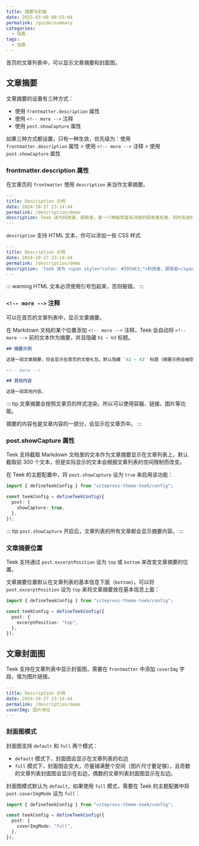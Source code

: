 ```yaml
---
title: 摘要与封面
date: 2025-03-08 08:55:04
permalink: /guide/summary
categories:
  - 指南
tags:
  - 指南
---
```


首页的文章列表中，可以显示文章摘要和封面图。

## 文章摘要

文章摘要的设置有三种方式：

- 使用 `frontmatter.description` 属性
- 使用 `<!-- more -->` 注释
- 使用 `post.showCapture` 属性

如果三种方式都设置，只有一种生效，优先级为：使用 `frontmatter.description` 属性 > 使用 `<!-- more -->` 注释 > 使用 `post.showCapture` 属性

### frontmatter.description 属性

在文章页的 `frontmatter` 使用 `description` 来当作文章摘要。

```yaml {5}
---
title: Description 示例
date: 2024-10-27 23:14:44
permalink: /description/demo
description: Teek 译为科技者、探索者，是一个神秘而富有诗意的探索者形象，同时有自然、坚韧、品质感的意象，以及一个连接自然与未来的中性符号，中文为天客。
---
```

`description` 支持 HTML 文本，你可以添加一些 CSS 样式

```yaml {5}
---
title: Description 示例
date: 2024-10-27 23:14:44
permalink: /description/demo
description: 'Teek 译为 <span style="color: #395AE3;">科技者、探索者</span>，是一个神秘而富有诗意的探索者形象，同时有自然、坚韧、品质感的意象，以及一个连接自然与未来的中性符号，中文为 <span style="color: #395AE3;">天客</span>。'
---
```

::: warning
HTML 文本必须使用引号包起来，否则报错。
:::

### `<!-- more -->` 注释

可以在首页的文章列表中，显示文章摘要。

在 Markdown 文档的某个位置添加 `<!-- more -->` 注释，Teek 会自动将 `<!-- more -->` 前的文本作为摘要，并且隐藏 `h1 ~ h3` 标题。

```markdown
## 摘要示例

这是一段文章摘要，将会显示在首页的文章礼包，默认隐藏 `h1 ~ h3` 标题（摘要示例会被隐藏）。

<!-- more -->

## 其他内容

这是一段其他内容。
```

::: tip
文章摘要会按照文章页的样式渲染，所以可以使用容器、链接、图片等功能。

摘要的内容也是文章内容的一部分，会显示在文章页中。
:::

### post.showCapture 属性

Teek 支持截取 Markdown 文档里的文本作为文章摘要显示在文章列表上，默认截取前 300 个文本，但是实际显示的文本会根据文章列表的空间限制而改变。

在 Teek 的主题配置中，将 `post.showCapture` 设为 `true` 来启用该功能：

```ts
import { defineTeekConfig } from "vitepress-theme-teek/config";

const teekConfig = defineTeekConfig({
  post: {
    showCapture: true,
  },
});
```

::: tip
`post.showCapture` 开启后，文章列表的所有文章都会显示摘要内容。
:::

### 文章摘要位置

Teek 支持通过 `post.excerptPosition` 设为 `top` 或 `bottom` 来改变文章摘要的位置。

文章摘要位置默认在文章列表的基本信息下面（`bottom`），可以将 `post.excerptPosition` 设为 `top` 来将文章摘要放在基本信息上面：

```ts {4-6}
import { defineTeekConfig } from "vitepress-theme-teek/config";

const teekConfig = defineTeekConfig({
  post: {
    excerptPosition: "top",
  },
});
```

## 文章封面图

Teek 支持在文章列表中显示封面图，需要在 `frontmatter` 中添加 `coverImg` 字段，值为图片链接。

```yaml {5}
---
title: Description 示例
date: 2024-10-27 23:14:44
permalink: /description/demo
coverImg: 图片地址
---
```

### 封面图模式

封面图支持 `default` 和 `full` 两个模式：

- `default` 模式下，封面图会显示在文章列表的右边
- `full` 模式下，封面图会变大，尽量铺满整个空间（图片尺寸要足够），且奇数的文章列表封面图会显示在右边，偶数的文章列表封面图显示在左边。

封面图模式默认为 `default`，如果使用 `full` 模式，需要在 Teek 的主题配置中将 `post.coverImgMode` 设为 `full`：

```ts {4-6}
import { defineTeekConfig } from "vitepress-theme-teek/config";

const teekConfig = defineTeekConfig({
  post: {
    coverImgMode: "full",
  },
});
```
